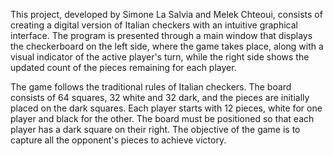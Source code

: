 This project, developed by Simone La Salvia and Melek Chteoui, consists of creating a digital version of Italian checkers with an intuitive graphical interface. The program is presented through a main window that displays the checkerboard on the left side, where the game takes place, along with a visual indicator of the active player's turn, while the right side shows the updated count of the pieces remaining for each player.

The game follows the traditional rules of Italian checkers. The board consists of 64 squares, 32 white and 32 dark, and the pieces are initially placed on the dark squares. Each player starts with 12 pieces, white for one player and black for the other. The board must be positioned so that each player has a dark square on their right. The objective of the game is to capture all the opponent's pieces to achieve victory.